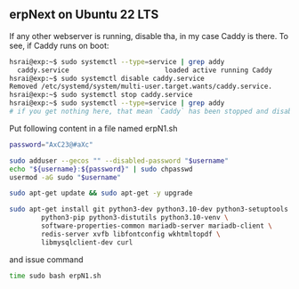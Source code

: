 ## erpNext on Ubuntu 22 LTS

If any other webserver is running, disable tha, in my case Caddy is there. To see, if Caddy runs on boot:

```sh
hsrai@exp:~$ sudo systemctl --type=service | grep addy
  caddy.service                        loaded active running Caddy
hsrai@exp:~$ sudo systemctl disable caddy.service
Removed /etc/systemd/system/multi-user.target.wants/caddy.service.
hsrai@exp:~$ sudo systemctl stop caddy.service
hsrai@exp:~$ sudo systemctl --type=service | grep addy
# if you get nothing here, that mean `Caddy` has been stopped and disabled. If you need, you may start it manually.
```

Put following content in a file named erpN1.sh

```sh
password="AxC23@#aXc"

sudo adduser --gecos "" --disabled-password "$username"
echo "${username}:${password}" | sudo chpasswd
usermod -aG sudo "$username"

sudo apt-get update && sudo apt-get -y upgrade

sudo apt-get install git python3-dev python3.10-dev python3-setuptools \
        python3-pip python3-distutils python3.10-venv \
        software-properties-common mariadb-server mariadb-client \
        redis-server xvfb libfontconfig wkhtmltopdf \
        libmysqlclient-dev curl
```

and issue command

```sh
time sudo bash erpN1.sh
```

